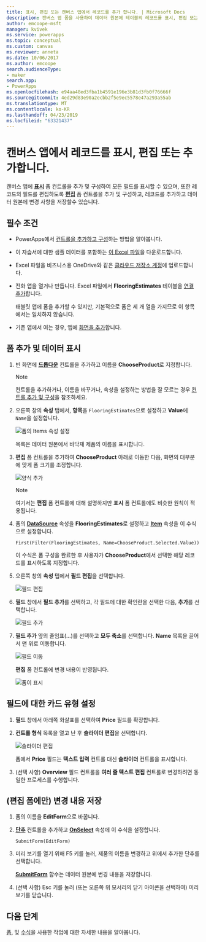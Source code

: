 ```yaml
---
title: 표시, 편집 또는 캔버스 앱에서 레코드를 추가 합니다. | Microsoft Docs
description: 캔버스 앱 폼을 사용하여 데이터 원본에 테이블의 레코드를 표시, 편집 또는 추가합니다.
author: emcoope-msft
manager: kvivek
ms.service: powerapps
ms.topic: conceptual
ms.custom: canvas
ms.reviewer: anneta
ms.date: 10/06/2017
ms.author: emcoope
search.audienceType:
- maker
search.app:
- PowerApps
ms.openlocfilehash: e94aa48ed3fba1b4591e196e3b81d3fb0f76666f
ms.sourcegitcommit: 4ed29d83e90a2ecbb2f5e9ec5578e47a293a55ab
ms.translationtype: MT
ms.contentlocale: ko-KR
ms.lasthandoff: 04/23/2019
ms.locfileid: "63321437"
---
```

# <a name="show-edit-or-add-a-record-in-a-canvas-app"></a>캔버스 앱에서 레코드를 표시, 편집 또는 추가합니다.

캔버스 앱에 **[표시](controls/control-form-detail.md)** 폼 컨트롤을 추가 및 구성하여 모든 필드를 표시할 수 있으며, 또한 레코드의 필드를 편집하도록 **[편집](controls/control-form-detail.md)** 폼 컨트롤을 추가 및 구성하고, 레코드를 추가하고 데이터 원본에 변경 사항을 저장할수 있습니다.

## <a name="prerequisites"></a>필수 조건

- PowerApps에서 [컨트롤을 추가하고 구성](add-configure-controls.md)하는 방법을 알아봅니다.
- 이 자습서에 대한 샘플 데이터를 포함하는 [이 Excel 파일](https://az787822.vo.msecnd.net/documentation/get-started-from-data/FlooringEstimates.xlsx)을 다운로드합니다.
- Excel 파일을 비즈니스용 OneDrive와 같은 [클라우드 저장소 계정](connections/cloud-storage-blob-connections.md)에 업로드합니다.
- 전화 앱을 열거나 만듭니다. Excel 파일에서 **FlooringEstimates** 테이블을 [연결 추가](add-data-connection.md)합니다.

    태블릿 앱에 폼을 추가할 수 있지만, 기본적으로 폼은 세 개 열을 가지므로 이 항목에서는 일치하지 않습니다.

- 기존 앱에서 여는 경우, 앱에 [화면을 추가](add-screen-context-variables.md)합니다.

## <a name="add-a-form-and-show-data"></a>폼 추가 및 데이터 표시
1. 빈 화면에 **[드롭다운](controls/control-drop-down.md)** 컨트롤을 추가하고 이름을 **ChooseProduct**로 지정합니다.

    > [!NOTE]
   > 컨트롤을 추가하거나, 이름을 바꾸거나, 속성을 설정하는 방법을 잘 모르는 경우 [컨트롤 추가 및 구성](add-configure-controls.md)을 참조하세요.

1. 오른쪽 창의 **속성** 탭에서, **항목**을 `FlooringEstimates`으로 설정하고 **Value**에 `Name`을 설정합니다.

    ![폼의 Items 속성 설정](./media/add-form/items-property.png)

    목록은 데이터 원본에서 바닥재 제품의 이름을 표시합니다.

1. **편집** 폼 컨트롤을 추가하여 **ChooseProduct** 아래로 이동한 다음, 화면의 대부분에 맞게 폼 크기를 조정합니다.

    ![양식 추가](./media/add-form/add-a-form.png)

    > [!NOTE]
   > 여기서는 **편집** 폼 컨트롤에 대해 설명하지만 **표시** 폼 컨트롤에도 비슷한 원칙이 적용됩니다.

1. 폼의 **[DataSource](controls/control-form-detail.md)** 속성을 **FlooringEstimates**로 설정하고 **[Item](controls/control-form-detail.md)** 속성을 이 수식으로 설정합니다.

    `First(Filter(FlooringEstimates, Name=ChooseProduct.Selected.Value))`

   이 수식은 폼 구성을 완료한 후 사용자가 **ChooseProduct**에서 선택한 해당 레코드를 표시하도록 지정합니다.

1. 오른쪽 창의 **속성** 탭에서 **필드 편집**을 선택합니다.

    ![필드 편집](./media/add-form/edit-fields.png)

1. **필드** 창에서 **필드 추가**를 선택하고, 각 필드에 대한 확인란을 선택한 다음, **추가**를 선택합니다.

    ![필드 추가](./media/add-form/add-fields.png)

1. **필드 추가** 옆의 줄임표(...)를 선택하고 **모두 축소**를 선택합니다. **Name** 목록을 끌어서 맨 위로 이동합니다.

    ![필드 이동](./media/add-form/move-field.png)

    **편집** 폼 컨트롤에 변경 내용이 반영됩니다.

    ![폼이 표시](./media/add-form/show-form1.png)

## <a name="set-the-card-type-for-a-field"></a>필드에 대한 카드 유형 설정
1. **필드** 창에서 아래쪽 화살표를 선택하여 **Price** 필드를 확장합니다.

1. **컨트롤 형식** 목록을 열고 난 후 **슬라이더 편집**을 선택합니다.

    ![슬라이더 편집](./media/add-form/edit-slider.png)

    폼에서 **Price** 필드는 **텍스트 입력** 컨트롤 대신 **슬라이더** 컨트롤을 표시합니다.

1. (선택 사항) **Overview** 필드 컨트롤을 **여러 줄 텍스트 편집** 컨트롤로 변경하려면 동일한 프로세스를 수행합니다.

## <a name="edit-form-only-save-changes"></a>(편집 폼에만) 변경 내용 저장

1. 폼의 이름을 **EditForm**으로 바꿉니다.

1. **[단추](controls/control-button.md)** 컨트롤을 추가하고 **[OnSelect](controls/properties-core.md)** 속성에 이 수식을 설정합니다.

   `SubmitForm(EditForm)`

1. 미리 보기를 열기 위해 F5 키를 눌러, 제품의 이름을 변경하고 위에서 추가한 단추를 선택합니다.

    **[SubmitForm](functions/function-form.md)** 함수는 데이터 원본에 변경 내용을 저장합니다.

1. (선택 사항) Esc 키를 눌러 (또는 오른쪽 위 모서리의 닫기 아이콘을 선택하여) 미리 보기를 닫습니다.

## <a name="next-steps"></a>다음 단계
[폼](working-with-forms.md), 및 [수식](working-with-formulas.md)을 사용한 작업에 대한 자세한 내용을 알아봅니다.
